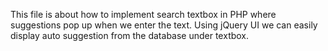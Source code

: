
This file is about how to implement search textbox in PHP where suggestions pop up when we enter the text. Using jQuery UI we can easily display auto suggestion from the database under textbox. 
